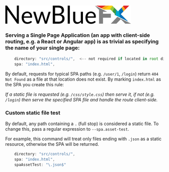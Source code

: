 [![NewBlueFX](img/NewBlueFX_logo.png)](Home.md)


### Serving a Single Page Application (an app with client-side routing, e.g. a React or Angular app) is as trivial as specifying the name of your single page:

```js
    directory: "src/controls/",  <-- not required if located in root dir
    spa: "index.html",
```
<!-- ```sh
$ ws --spa index.html
Serving at http://newbluefx.local:8000, http://127.0.0.1:8000, http://192.168.0.100:8000
``` -->

By default, requests for typical SPA paths (e.g. `/user/1`, `/login`) return `404 Not Found` as a file at that location does not exist. By marking `index.html` as the SPA you create this rule:

*If a static file is requested (e.g. `/css/style.css`) then serve it, if not (e.g. `/login`) then serve the specified SPA file and handle the route client-side.*

### Custom static file test

By default, any path containing a `.` (full stop) is considered a static file. To change this, pass a regular expression to `--spa.asset-test`.

For example, this command will treat only files ending with `.json` as a static resource, otherwise the SPA will be returned.

```js
    directory: "src/controls/",
    spa: "index.html",
    spaAssetTest: "\.json$"
```
<!-- or
```sh
    $ ws --spa index.html
``` -->